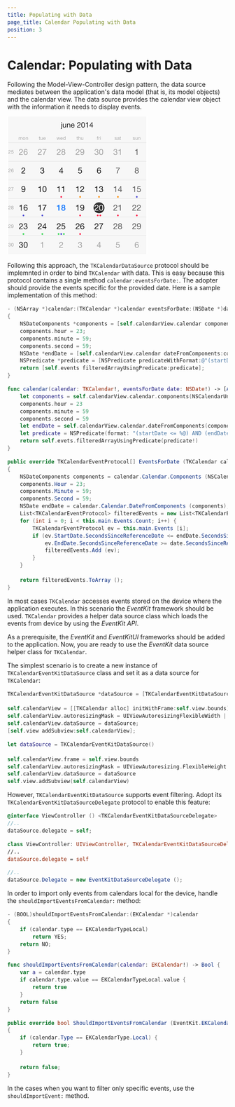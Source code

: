 ```yaml
---
title: Populating with Data
page_title: Calendar Populating with Data
position: 3
---
```


# Calendar: Populating with Data

Following the Model-View-Controller design pattern, the data source mediates between the application's data model (that is, its model objects) and the calendar view. The data source provides the calendar view object with the information it needs to display events.

 <img src="../images/calendar-populating-with-data001.png" />

Following this approach, the <code>TKCalendarDataSource</code> protocol should be implemnted in order to bind <code>TKCalendar</code> with data. This is easy because this protocol contains a single method <code>calendar:eventsForDate:</code>. The adopter should provide the events specific for the provided date. Here is a sample implementation of this method:

```Objective-C
- (NSArray *)calendar:(TKCalendar *)calendar eventsForDate:(NSDate *)date
{
	NSDateComponents *components = [self.calendarView.calendar components:NSCalendarUnitYear|NSCalendarUnitMonth|NSCalendarUnitDay fromDate:date];
	components.hour = 23;
	components.minute = 59;
	components.second = 59;
	NSDate *endDate = [self.calendarView.calendar dateFromComponents:components];
	NSPredicate *predicate = [NSPredicate predicateWithFormat:@"(startDate <= %@) AND (endDate >= %@)", endDate, date];
	return [self.events filteredArrayUsingPredicate:predicate];
}
```
```Swift
func calendar(calendar: TKCalendar!, eventsForDate date: NSDate!) -> [AnyObject]! {
    let components = self.calendarView.calendar.components(NSCalendarUnit.YearCalendarUnit | NSCalendarUnit.MonthCalendarUnit | NSCalendarUnit.DayCalendarUnit, fromDate: date)
    components.hour = 23
    components.minute = 59
    components.second = 59
    let endDate = self.calendarView.calendar.dateFromComponents(components)
    let predicate = NSPredicate(format: "(startDate <= %@) AND (endDate >= %@)", endDate, date)
    return self.evets.filteredArrayUsingPredicate(predicate!)
}
```
```C#
public override TKCalendarEventProtocol[] EventsForDate (TKCalendar calendar, NSDate date)
{
	NSDateComponents components = calendar.Calendar.Components (NSCalendarUnit.Year | NSCalendarUnit.Month | NSCalendarUnit.Day, date);
	components.Hour = 23;
	components.Minute = 59;
	components.Second = 59;
	NSDate endDate = calendar.Calendar.DateFromComponents (components);
	List<TKCalendarEventProtocol> filteredEvents = new List<TKCalendarEventProtocol> ();
	for (int i = 0; i < this.main.Events.Count; i++) {
		TKCalendarEventProtocol ev = this.main.Events [i];
		if (ev.StartDate.SecondsSinceReferenceDate <= endDate.SecondsSinceReferenceDate && 
			ev.EndDate.SecondsSinceReferenceDate >= date.SecondsSinceReferenceDate) {
			filteredEvents.Add (ev);
		}
	}

	return filteredEvents.ToArray ();
}
```

In most cases <code>TKCalendar</code> accesses events stored on the device where the application executes. In this scenario the *EventKit* framework should be used. <code>TKCalendar</code> provides a helper data source class which loads the events from device by using the *EventKit API*.

As a prerequisite, the *EventKit* and *EventKitUI* frameworks should be added to the application. Now, you are ready to use the *EventKit* data source helper class for <code>TKCalendar</code>.

The simplest scenario is to create a new instance of <code>TKCalendarEventKitDataSource</code> class and set it as a data source for <code>TKCalendar</code>:

```Objective-C
TKCalendarEventKitDataSource *dataSource = [TKCalendarEventKitDataSource new];

self.calendarView = [[TKCalendar alloc] initWithFrame:self.view.bounds];
self.calendarView.autoresizingMask = UIViewAutoresizingFlexibleWidth | UIViewAutoresizingFlexibleHeight;
self.calendarView.dataSource = dataSource;
[self.view addSubview:self.calendarView];
```
```Swift
let dataSource = TKCalendarEventKitDataSource()

self.calendarView.frame = self.view.bounds
self.calendarView.autoresizingMask = UIViewAutoresizing.FlexibleHeight | UIViewAutoresizing.FlexibleWidth
self.calendarView.dataSource = dataSource
self.view.addSubview(self.calendarView)
```

However, <code>TKCalendarEventKitDataSource</code> supports event filtering. Adopt its <code>TKCalendarEventKitDataSourceDelegate</code> protocol to enable this feature:

```Objective-C
@interface ViewController () <TKCalendarEventKitDataSourceDelegate>
//..
dataSource.delegate = self;
```
```Swift
class ViewController: UIViewController, TKCalendarEventKitDataSourceDelegate
//..
dataSource.delegate = self
```
```C#
//..
dataSource.Delegate = new EventKitDataSourceDelegate ();
```

In order to import only events from calendars local for the device, handle the <code>shouldImportEventsFromCalendar:</code> method:

```Objective-C
- (BOOL)shouldImportEventsFromCalendar:(EKCalendar *)calendar
{
	if (calendar.type == EKCalendarTypeLocal)
    	return YES;
    return NO;
}
```
```Swift
func shouldImportEventsFromCalendar(calendar: EKCalendar!) -> Bool {
    var a = calendar.type
    if calendar.type.value == EKCalendarTypeLocal.value {
        return true
    }
    return false
}
```
```C#
public override bool ShouldImportEventsFromCalendar (EventKit.EKCalendar calendar)
{
	if (calendar.Type == EKCalendarType.Local) {
		return true;
	}

	return false;
}
```

In the cases when you want to filter only specific events, use the <code>shouldImportEvent:</code> method.
